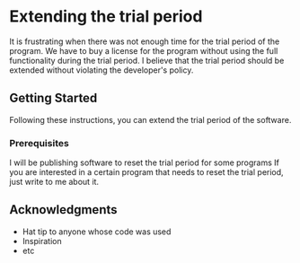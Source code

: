 # Extending the trial period

It is frustrating when there was not enough time for the trial period of the program. We have to buy a license for the program without using the full functionality during the trial period.
I believe that the trial period should be extended without violating the developer's policy.

## Getting Started

Following these instructions, you can extend the trial period of the software.

### Prerequisites

I will be publishing software to reset the trial period for some programs
If you are interested in a certain program that needs to reset the trial period, just write to me about it.

## Acknowledgments

* Hat tip to anyone whose code was used
* Inspiration
* etc
